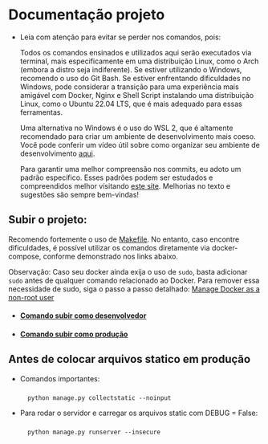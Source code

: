 # Documentação projeto
- Leia com atenção para evitar se perder nos comandos, pois:

    Todos os comandos ensinados e utilizados aqui serão executados via terminal, mais especificamente em uma distribuição Linux, como o Arch (embora a distro seja indiferente). Se estiver utilizando o Windows, recomendo o uso do Git Bash. Se estiver enfrentando dificuldades no Windows, pode considerar a transição para uma experiência mais amigável com Docker, Nginx e Shell Script instalando uma distribuição Linux, como o Ubuntu 22.04 LTS, que é mais adequado para essas ferramentas.
    
    Uma alternativa no Windows é o uso do WSL 2, que é altamente recomendado para criar um ambiente de desenvolvimento mais coeso. Você pode conferir um vídeo útil sobre como organizar seu ambiente de desenvolvimento [aqui](https://youtu.be/sjrW74Hx5Po?si=4dxIjNW7zQGszeNV).
    
    Para garantir uma melhor compreensão nos commits, eu adoto um padrão específico. Esses padrões podem ser estudados e compreendidos melhor visitando [este site](https://dev.to/vitordevsp/padronizacao-de-commit-com-commitlint-husky-e-commitizen-3g1n). Melhorias no texto e sugestões são sempre bem-vindas!

## Subir o projeto:
Recomendo fortemente o uso de [Makefile](https://www.gnu.org/software/make/manual/make.html). No entanto, caso encontre dificuldades, é possível utilizar os comandos diretamente via docker-compose, conforme demonstrado nos links abaixo.

Observação: Caso seu docker ainda exija o uso de `sudo`, basta adicionar `sudo` antes de qualquer comando relacionado ao Docker. Para remover essa necessidade de sudo, siga o passo a passo detalhado: [Manage Docker as a non-root user](https://docs.docker.com/engine/install/linux-postinstall/)
 
- #### [Comando subir como desenvolvedor](https://github.com/ItaloMiguel/todo-list/tree/master/doc/command_dev.md)

- #### [Comando subir como produção](https://github.com/ItaloMiguel/todo-list/tree/master/doc/command_pord.md)

## Antes de colocar arquivos statico em produção
- Comandos importantes:
    ###
        python manage.py collectstatic --noinput
- Para rodar o servidor e carregar os arquivos static com DEBUG = False:
    ###
        python manage.py runserver --insecure
